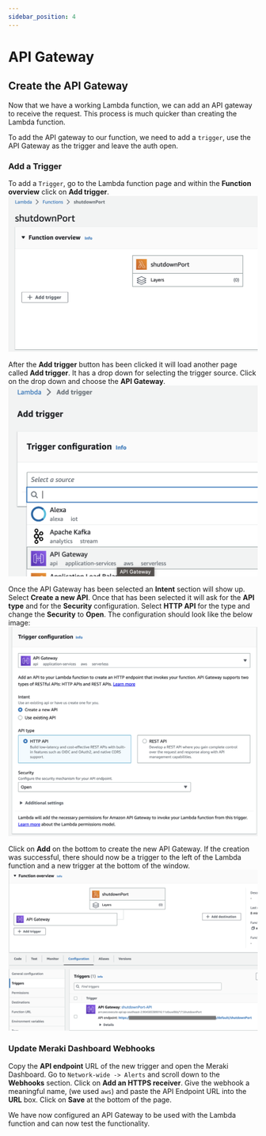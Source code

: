 ```yaml
---
sidebar_position: 4
---
```


# API Gateway

## Create the API Gateway

Now that we have a working Lambda function, we can add an API gateway to receive the request. This process is much quicker than creating the Lambda function.

To add the API gateway to our function, we need to add a `trigger`, use the API Gateway as the trigger and leave the auth open.

### Add a Trigger

To add a `Trigger`, go to the Lambda function page and within the **Function overview** click on **Add trigger**.
![Trigger button](../static/img/select-trigger.png)

After the **Add trigger** button has been clicked it will load another page called **Add trigger**. It has a drop down for selecting the trigger source. Click on the drop down and choose the **API Gateway**.
![Select Gateway](../static/img/select-api.png)

Once the API Gateway has been selected an **Intent** section will show up. Select **Create a new API**. Once that has been selected it will ask for the **API type** and for the **Security** configuration. Select **HTTP API** for the type and change the **Security** to **Open**. The configuration should look like the below image:
![Filled Gateway](../static/img/filled-gateway.png)

Click on **Add** on the bottom to create the new API Gateway. If the creation was successful, there should now be a trigger to the left of the Lambda function and a new trigger at the bottom of the window.
![Trigger added](../static/img/trigger-added.png)

### Update Meraki Dashboard Webhooks

Copy the **API endpoint** URL of the new trigger and open the Meraki Dashboard. Go to `Network-wide -> Alerts` and scroll down to the **Webhooks** section. Click on **Add an HTTPS receiver**.
Give the webhook a meaningful name, (we used `aws`) and paste the API Endpoint URL into the **URL** box. Click on **Save** at the bottom of the page.

We have now configured an API Gateway to be used with the Lambda function and can now test the functionality.
